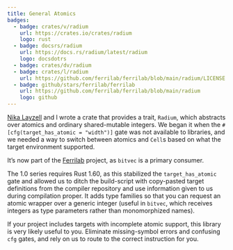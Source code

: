 ```yaml
---
title: General Atomics
badges:
  - badge: crates/v/radium
    url: https://crates.io/crates/radium
    logo: rust
  - badge: docsrs/radium
    url: https://docs.rs/radium/latest/radium
    logo: docsdotrs
  - badge: crates/dv/radium
  - badge: crates/l/radium
    url: https://github.com/ferrilab/ferrilab/blob/main/radium/LICENSE.txt
  - badge: github/stars/ferrilab/ferrilab
    url: https://github.com/ferrilab/ferrilab/blob/main/radium
    logo: github
---
```


[Nika Layzell][kneecaw] and I wrote a crate that provides a trait, `Radium`,
which abstracts over atomics and ordinary shared-mutable integers. We began it
when the `#[cfg(target_has_atomic = "width")]` gate was not available to
libraries, and we needed a way to switch between atomics and `Cell`s based on
what the target environment supported.

It’s now part of the [Ferrilab](./ferrilab) project, as `bitvec` is a primary
consumer.

The 1.0 series requires Rust 1.60, as this stabilized the `target_has_atomic`
gate and allowed us to ditch the build-script with copy-pasted target
definitions from the compiler repository and use information given to us during
compilation proper. It adds type families so that you can request an atomic
wrapper over a generic integer (useful in `bitvec`, which receives integers as
type parameters rather than monomorphized names).

If your project includes targets with incomplete atomic support, this library is
very likely useful to you. Eliminate missing-symbol errors and confusing `cfg`
gates, and rely on us to route to the correct instruction for you.

[kneecaw]: https://twitter.com/kneecaw
